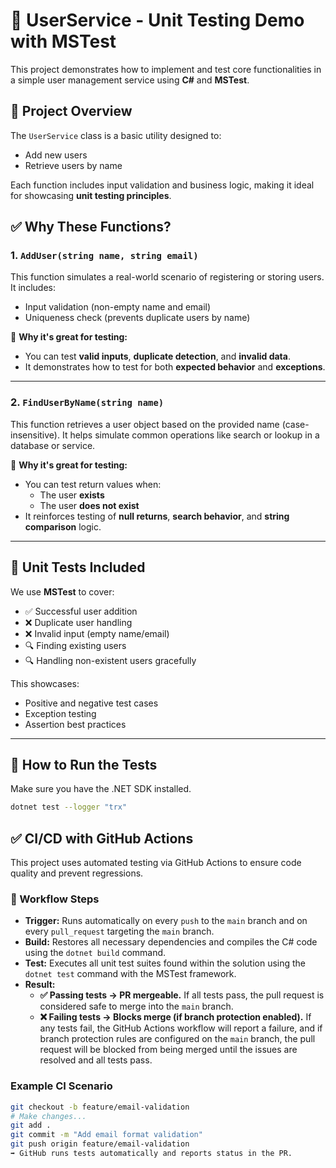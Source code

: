 # 🧪 UserService - Unit Testing Demo with MSTest

This project demonstrates how to implement and test core functionalities in a simple user management service using **C#** and **MSTest**.

## 📌 Project Overview

The `UserService` class is a basic utility designed to:

- Add new users
- Retrieve users by name

Each function includes input validation and business logic, making it ideal for showcasing **unit testing principles**.

## ✅ Why These Functions?

### 1. `AddUser(string name, string email)`

This function simulates a real-world scenario of registering or storing users. It includes:

- Input validation (non-empty name and email)
- Uniqueness check (prevents duplicate users by name)

🧠 **Why it's great for testing:**
- You can test **valid inputs**, **duplicate detection**, and **invalid data**.
- It demonstrates how to test for both **expected behavior** and **exceptions**.

---

### 2. `FindUserByName(string name)`

This function retrieves a user object based on the provided name (case-insensitive). It helps simulate common operations like search or lookup in a database or service.

🧠 **Why it's great for testing:**
- You can test return values when:
  - The user **exists**
  - The user **does not exist**
- It reinforces testing of **null returns**, **search behavior**, and **string comparison** logic.

---

## 🧪 Unit Tests Included

We use **MSTest** to cover:

- ✅ Successful user addition
- ❌ Duplicate user handling
- ❌ Invalid input (empty name/email)
- 🔍 Finding existing users
- 🔍 Handling non-existent users gracefully

This showcases:
- Positive and negative test cases
- Exception testing
- Assertion best practices

---

## 🚀 How to Run the Tests

Make sure you have the .NET SDK installed.

```bash
dotnet test --logger "trx"
```

## ✅ CI/CD with GitHub Actions

This project uses automated testing via GitHub Actions to ensure code quality and prevent regressions.

### 🔄 Workflow Steps

* **Trigger:** Runs automatically on every `push` to the `main` branch and on every `pull_request` targeting the `main` branch.
* **Build:** Restores all necessary dependencies and compiles the C# code using the `dotnet build` command.
* **Test:** Executes all unit test suites found within the solution using the `dotnet test` command with the MSTest framework.
* **Result:**
    * **✅ Passing tests → PR mergeable.** If all tests pass, the pull request is considered safe to merge into the `main` branch.
    * **❌ Failing tests → Blocks merge (if branch protection enabled).** If any tests fail, the GitHub Actions workflow will report a failure, and if branch protection rules are configured on the `main` branch, the pull request will be blocked from being merged until the issues are resolved and all tests pass.

### Example CI Scenario

```bash
git checkout -b feature/email-validation
# Make changes...
git add .
git commit -m "Add email format validation"
git push origin feature/email-validation
➡️ GitHub runs tests automatically and reports status in the PR.